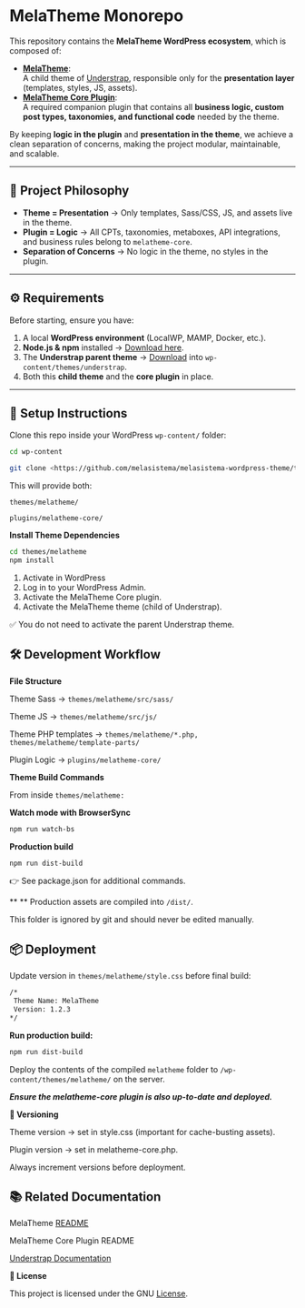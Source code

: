 
# MelaTheme Monorepo

This repository contains the **MelaTheme WordPress ecosystem**, which is composed of:

- **[MelaTheme](https://github.com/melasistema/melasistema-wordpress-theme/tree/master/wp-content/themes/melatheme)**:  
  A child theme of [Understrap](https://understrap.com/), responsible only for the **presentation layer** (templates, styles, JS, assets).
- **[MelaTheme Core Plugin](https://github.com/melasistema/melasistema-wordpress-theme/tree/master/wp-content/plugins/melatheme-core)**:  
  A required companion plugin that contains all **business logic, custom post types, taxonomies, and functional code** needed by the theme.

By keeping **logic in the plugin** and **presentation in the theme**, we achieve a clean separation of concerns, making the project modular, maintainable, and scalable.

---

## 📐 Project Philosophy

- **Theme = Presentation** → Only templates, Sass/CSS, JS, and assets live in the theme.
- **Plugin = Logic** → All CPTs, taxonomies, metaboxes, API integrations, and business rules belong to `melatheme-core`.
- **Separation of Concerns** → No logic in the theme, no styles in the plugin.

---

## ⚙️ Requirements

Before starting, ensure you have:

1. A local **WordPress environment** (LocalWP, MAMP, Docker, etc.).
2. **Node.js & npm** installed → [Download here](https://nodejs.org/).
3. The **Understrap parent theme** → [Download](https://github.com/understrap/understrap) into `wp-content/themes/understrap`.
4. Both this **child theme** and the **core plugin** in place.

---

## 🚀 Setup Instructions

Clone this repo inside your WordPress `wp-content/` folder:

```bash
cd wp-content

git clone <https://github.com/melasistema/melasistema-wordpress-theme/tree/master/wp-content> .
```

This will provide both:

`themes/melatheme/`

`plugins/melatheme-core/`

**Install Theme Dependencies**

```bash
cd themes/melatheme
npm install
```

1. Activate in WordPress
2. Log in to your WordPress Admin.
3. Activate the MelaTheme Core plugin.
4. Activate the MelaTheme theme (child of Understrap).

✅ You do not need to activate the parent Understrap theme.

## 🛠️ Development Workflow

**File Structure**

Theme Sass → `themes/melatheme/src/sass/`

Theme JS → `themes/melatheme/src/js/`

Theme PHP templates → `themes/melatheme/*.php, themes/melatheme/template-parts/`

Plugin Logic → `plugins/melatheme-core/`

**Theme Build Commands**

From inside `themes/melatheme:`

**Watch mode with BrowserSync**

```bash
npm run watch-bs
```

**Production build**

```bash
npm run dist-build
```

👉 See package.json for additional commands.

**
**
Production assets are compiled into `/dist/`.

This folder is ignored by git and should never be edited manually.

## 📦 Deployment

Update version in `themes/melatheme/style.css` before final build:

```bash
/*
 Theme Name: MelaTheme
 Version: 1.2.3
*/
```

**Run production build:**

```bash
npm run dist-build
```

Deploy the contents of the compiled `melatheme` folder to `/wp-content/themes/melatheme/` on the server.

***Ensure the melatheme-core plugin is also up-to-date and deployed.***

**🔢 Versioning**

Theme version → set in style.css (important for cache-busting assets).

Plugin version → set in melatheme-core.php.

Always increment versions before deployment.

## 📚 Related Documentation

MelaTheme [README]((https://github.com/melasistema/melasistema-wordpress-theme/tree/master/wp-content/themes/melatheme))

MelaTheme Core Plugin README

[Understrap Documentation](https://docs.understrap.com)

**📄 License**

This project is licensed under the GNU [License](https://github.com/melasistema/melasistema-wordpress-theme/blob/master/wp-content/themes/melatheme/LICENSE).